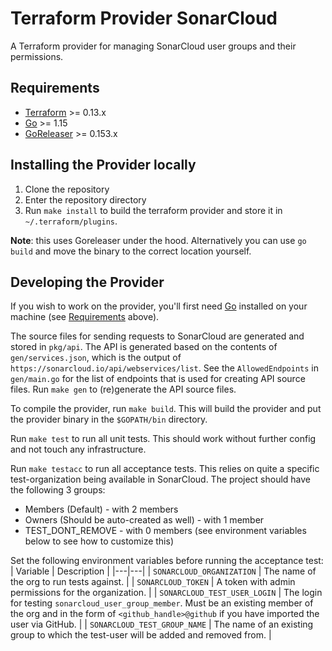 # Terraform Provider SonarCloud

A Terraform provider for managing SonarCloud user groups and their permissions.

## Requirements

-	[Terraform](https://www.terraform.io/downloads.html) >= 0.13.x
-	[Go](https://golang.org/doc/install) >= 1.15
-   [GoReleaser](https://goreleaser.com/) >= 0.153.x

## Installing the Provider locally

1. Clone the repository
1. Enter the repository directory
1. Run `make install` to build the terraform provider and store it in `~/.terraform/plugins`. 

**Note**: this uses Goreleaser under the hood. Alternatively you can use `go build` and move the binary to the correct location yourself.

## Developing the Provider

If you wish to work on the provider, you'll first need [Go](http://www.golang.org) installed on your machine (see [Requirements](#requirements) above).

The source files for sending requests to SonarCloud are generated and stored in `pkg/api`.
The API is generated based on the contents of `gen/services.json`, which is the output of `https://sonarcloud.io/api/webservices/list`.
See the `AllowedEndpoints` in `gen/main.go` for the list of endpoints that is used for creating API source files.
Run `make gen` to (re)generate the API source files.

To compile the provider, run `make build`. This will build the provider and put the provider binary in the `$GOPATH/bin` directory.

Run `make test` to run all unit tests. This should work without further config and not touch any infrastructure.

Run `make testacc` to run all acceptance tests. This relies on quite a specific test-organization being available in SonarCloud.
The project should have the following 3 groups:
  
- Members (Default) - with 2 members
- Owners (Should be auto-created as well) - with 1 member
- TEST_DONT_REMOVE - with 0 members (see environment variables below to see how to customize this)
  
 Set the following environment variables before running the acceptance test: 
| Variable | Description |
|---|---|
| `SONARCLOUD_ORGANIZATION` | The name of the org to run tests against. |
| `SONARCLOUD_TOKEN` | A token with admin permissions for the organization. |
| `SONARCLOUD_TEST_USER_LOGIN` | The login for testing `sonarcloud_user_group_member`. Must be an existing member of the org and in the form of `<github_handle>@github` if you have imported the user via GitHub. |
| `SONARCLOUD_TEST_GROUP_NAME` | The name of an existing group to which the test-user will be added and removed from. |
 